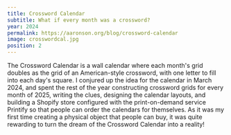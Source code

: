 ```yaml
---
title: Crossword Calendar
subtitle: What if every month was a crossword?
year: 2024
permalink: https://aaronson.org/blog/crossword-calendar
image: crosswordcal.jpg
position: 2
---
```


The Crossword Calendar is a wall calendar where each month's grid doubles as the grid of an American-style crossword, with one letter to fill into each day's square. I conjured up the idea for the calendar in March 2024, and spent the rest of the year constructing crossword grids for every month of 2025, writing the clues, designing the calendar layouts, and building a Shopify store configured with the print-on-demand service Printify so that people can order the calendars for themselves. As it was my first time creating a physical object that people can buy, it was quite rewarding to turn the dream of the Crossword Calendar into a reality!
